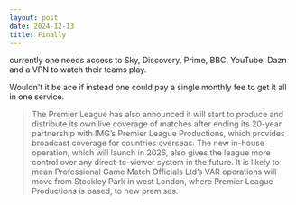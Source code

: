 ```yaml
---
layout: post
date: 2024-12-13
title: Finally
---
```


currently one needs access to Sky, Discovery, Prime, BBC, YouTube, Dazn and a VPN to watch their teams play.

Wouldn't it be ace if instead one could pay a single monthly fee to get it all in one service.

> The Premier League has also announced it will start to produce and distribute its own live coverage of matches after ending its 20-year partnership with IMG’s Premier League Productions, which provides broadcast coverage for countries overseas.
> The new in-house operation, which will launch in 2026, also gives the league more control over any direct-to-viewer system in the future. It is likely to mean Professional Game Match Officials Ltd’s VAR operations will move from Stockley Park in west London, where Premier League Productions is based, to new premises.
